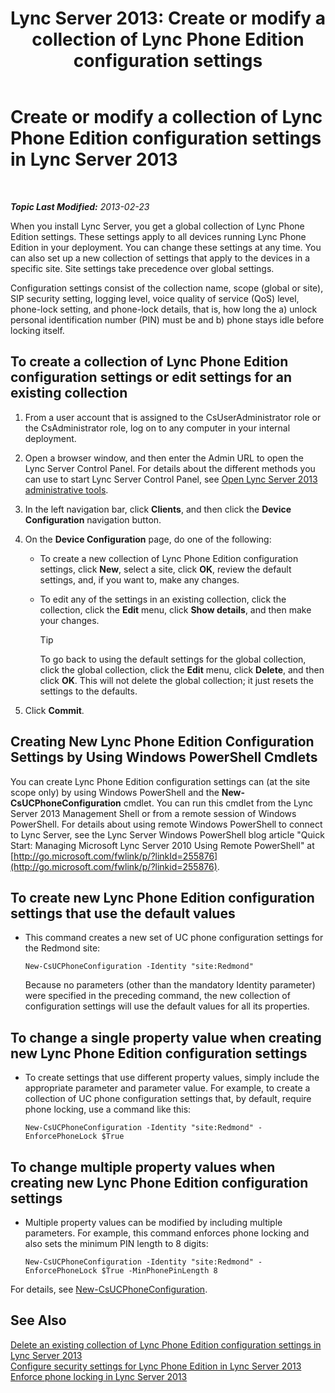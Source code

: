 ﻿---
title: 'Lync Server 2013: Create or modify a collection of Lync Phone Edition configuration settings'
TOCTitle: Create or modify a collection of Lync Phone Edition configuration settings
ms:assetid: 6cf714af-8f57-4a71-89ad-0a776302b2ba
ms:mtpsurl: https://technet.microsoft.com/en-us/library/JJ688086(v=OCS.15)
ms:contentKeyID: 49733683
ms.date: 07/23/2014
mtps_version: v=OCS.15
---

<div data-xmlns="http://www.w3.org/1999/xhtml">

<div class="topic" data-xmlns="http://www.w3.org/1999/xhtml" data-msxsl="urn:schemas-microsoft-com:xslt" data-cs="http://msdn.microsoft.com/en-us/">

<div data-asp="http://msdn2.microsoft.com/asp">

# Create or modify a collection of Lync Phone Edition configuration settings in Lync Server 2013

</div>

<div id="mainSection">

<div id="mainBody">

<span> </span>

_**Topic Last Modified:** 2013-02-23_

When you install Lync Server, you get a global collection of Lync Phone Edition settings. These settings apply to all devices running Lync Phone Edition in your deployment. You can change these settings at any time. You can also set up a new collection of settings that apply to the devices in a specific site. Site settings take precedence over global settings.

Configuration settings consist of the collection name, scope (global or site), SIP security setting, logging level, voice quality of service (QoS) level, phone-lock setting, and phone-lock details, that is, how long the a) unlock personal identification number (PIN) must be and b) phone stays idle before locking itself.

<div>

## To create a collection of Lync Phone Edition configuration settings or edit settings for an existing collection

1.  From a user account that is assigned to the CsUserAdministrator role or the CsAdministrator role, log on to any computer in your internal deployment.

2.  Open a browser window, and then enter the Admin URL to open the Lync Server Control Panel. For details about the different methods you can use to start Lync Server Control Panel, see [Open Lync Server 2013 administrative tools](lync-server-2013-open-lync-server-administrative-tools.md).

3.  In the left navigation bar, click **Clients**, and then click the **Device Configuration** navigation button.

4.  On the **Device Configuration** page, do one of the following:
    
      - To create a new collection of Lync Phone Edition configuration settings, click **New**, select a site, click **OK**, review the default settings, and, if you want to, make any changes.
    
      - To edit any of the settings in an existing collection, click the collection, click the **Edit** menu, click **Show details**, and then make your changes.
        
        <div class="alert">
        

        > [!TIP]
        > To go back to using the default settings for the global collection, click the global collection, click the <STRONG>Edit</STRONG> menu, click <STRONG>Delete</STRONG>, and then click <STRONG>OK</STRONG>. This will not delete the global collection; it just resets the settings to the defaults.

        
        </div>

5.  Click **Commit**.

</div>

<div>

## Creating New Lync Phone Edition Configuration Settings by Using Windows PowerShell Cmdlets

You can create Lync Phone Edition configuration settings can (at the site scope only) by using Windows PowerShell and the **New-CsUCPhoneConfiguration** cmdlet. You can run this cmdlet from the Lync Server 2013 Management Shell or from a remote session of Windows PowerShell. For details about using remote Windows PowerShell to connect to Lync Server, see the Lync Server Windows PowerShell blog article "Quick Start: Managing Microsoft Lync Server 2010 Using Remote PowerShell" at [http://go.microsoft.com/fwlink/p/?linkId=255876](http://go.microsoft.com/fwlink/p/?linkid=255876).

<div>

## To create new Lync Phone Edition configuration settings that use the default values

  - This command creates a new set of UC phone configuration settings for the Redmond site:
    
        New-CsUCPhoneConfiguration -Identity "site:Redmond"
    
    Because no parameters (other than the mandatory Identity parameter) were specified in the preceding command, the new collection of configuration settings will use the default values for all its properties.

</div>

<div>

## To change a single property value when creating new Lync Phone Edition configuration settings

  - To create settings that use different property values, simply include the appropriate parameter and parameter value. For example, to create a collection of UC phone configuration settings that, by default, require phone locking, use a command like this:
    
        New-CsUCPhoneConfiguration -Identity "site:Redmond" -EnforcePhoneLock $True

</div>

<div>

## To change multiple property values when creating new Lync Phone Edition configuration settings

  - Multiple property values can be modified by including multiple parameters. For example, this command enforces phone locking and also sets the minimum PIN length to 8 digits:
    
        New-CsUCPhoneConfiguration -Identity "site:Redmond" -EnforcePhoneLock $True -MinPhonePinLength 8

</div>

For details, see [New-CsUCPhoneConfiguration](new-csucphoneconfiguration.md).

</div>

<div>

## See Also


[Delete an existing collection of Lync Phone Edition configuration settings in Lync Server 2013](lync-server-2013-delete-an-existing-collection-of-lync-phone-edition-configuration-settings.md)  
[Configure security settings for Lync Phone Edition in Lync Server 2013](lync-server-2013-configure-security-settings-for-lync-phone-edition.md)  
[Enforce phone locking in Lync Server 2013](lync-server-2013-enforce-phone-locking.md)  
  

</div>

</div>

<span> </span>

</div>

</div>

</div>

